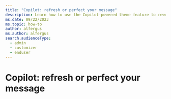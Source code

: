 ```yaml
---
title: "Copilot: refresh or perfect your message"
description: Learn how to use the Copilot-powered theme feature to rewrite your emails in Dynamics 365 Customer Insights - Journeys.
ms.date: 09/22/2023
ms.topic: how-to
author: alfergus
ms.author: alfergus
search.audienceType: 
  - admin
  - customizer
  - enduser
---
```


# Copilot: refresh or perfect your message